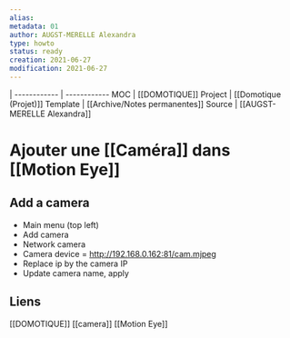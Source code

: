 ```yaml
---
alias:
metadata: 01
author: AUGST-MERELLE Alexandra
type: howto
status: ready
creation: 2021-06-27
modification: 2021-06-27
---
```

 | 
------------ | ------------
MOC | [[DOMOTIQUE]]
Project | [[Domotique (Projet)]]
Template | [[Archive/Notes permanentes]]
Source | [[AUGST-MERELLE Alexandra]]
# Ajouter une [[Caméra]] dans [[Motion Eye]]
## Add a camera
- Main menu (top left)
- Add camera
- Network camera
- Camera device = http://192.168.0.162:81/cam.mjpeg
- Replace ip by the camera IP
- Update camera name, apply
## Liens
[[DOMOTIQUE]] [[camera]] [[Motion Eye]]